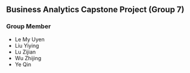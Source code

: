 ## Business Analytics Capstone Project (Group 7)

### Group Member

- Le My Uyen
- Liu Yiying
- Lu Zijian
- Wu Zhijing
- Ye Qin
